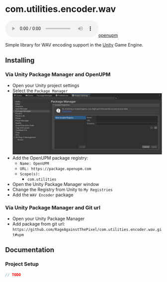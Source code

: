 # com.utilities.encoder.wav

[![openupm](https://img.shields.io/npm/v/com.utilities.encoder.wav?label=openupm&registry_uri=https://package.openupm.com)](https://openupm.com/packages/com.utilities.encoder.wav/)

Simple library for WAV encoding support in the [Unity](https://unity.com/) Game Engine.

## Installing

### Via Unity Package Manager and OpenUPM

- Open your Unity project settings
- Select the `Package Manager`
![scoped-registries](images/package-manager-scopes.png)
- Add the OpenUPM package registry:
  - `Name: OpenUPM`
  - `URL: https://package.openupm.com`
  - `Scope(s):`
    - `com.utilities`
- Open the Unity Package Manager window
- Change the Registry from Unity to `My Registries`
- Add the `WAV Encoder` package

### Via Unity Package Manager and Git url

- Open your Unity Package Manager
- Add package from git url: `https://github.com/RageAgainstThePixel/com.utilities.encoder.wav.git#upm`

## Documentation

### Project Setup

```csharp
// TODO
```
